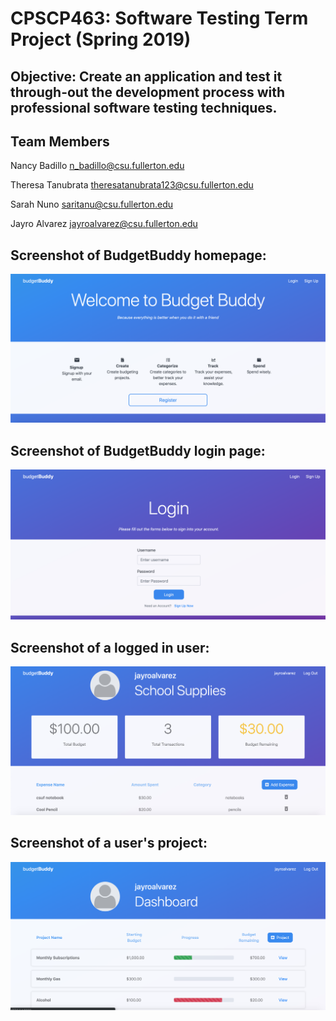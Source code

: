 # CPSCP463: Software Testing Term Project (Spring 2019)
## Objective: Create an application and test it through-out the development process with professional software testing techniques. 

## Team Members

Nancy Badillo n_badillo@csu.fullerton.edu

Theresa Tanubrata theresatanubrata123@csu.fullerton.edu

Sarah Nuno saritanu@csu.fullerton.edu

Jayro Alvarez jayroalvarez@csu.fullerton.edu

## Screenshot of BudgetBuddy homepage:
![Image of homepage](https://raw.githubusercontent.com/jalvarez24/463-Software-Testing-Project/master/budgetproject/BudgetBuddy%20Images/1.png)

## Screenshot of BudgetBuddy login page:
![Image of homepage](https://raw.githubusercontent.com/jalvarez24/463-Software-Testing-Project/master/budgetproject/BudgetBuddy%20Images/2.png)

## Screenshot of a logged in user:
![Image of homepage](https://raw.githubusercontent.com/jalvarez24/463-Software-Testing-Project/master/budgetproject/BudgetBuddy%20Images/3.png)

## Screenshot of a user's project:
![Image of homepage](https://raw.githubusercontent.com/jalvarez24/463-Software-Testing-Project/master/budgetproject/BudgetBuddy%20Images/4.png)
